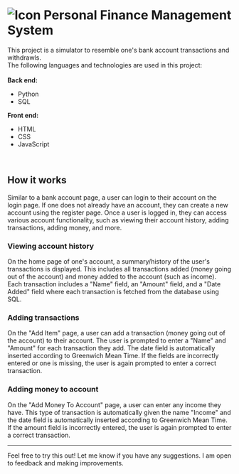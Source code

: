 # ![Icon](static/favicon.ico) Personal Finance Management System    

This project is a simulator to resemble one's bank account transactions and withdrawls.
<br />
The following languages and technologies are used in this project:
<br />
<br />
 **Back end:**
* Python
* SQL

**Front end:**
* HTML
* CSS
* JavaScript

<br />

## How it works
Similar to a bank account page, a user can login to their account on the login page. 
If one does not already have an account, they can create a new account using the register page.
Once a user is logged in, they can access various account functionality, such as viewing their account history, adding transactions, adding money, and more.

### Viewing account history
On the home page of one's account, a summary/history of the user's transactions is displayed.
This includes all transactions added (money going out of the account) and money added to the account (such as income).
Each transaction includes a "Name" field, an "Amount" field, and a "Date Added" field where each transaction is fetched from the database using SQL.

### Adding transactions
On the "Add Item" page, a user can add a transaction (money going out of the account) to their account.
The user is prompted to enter a "Name" and "Amount" for each transaction they add. 
The date field is automatically inserted according to Greenwich Mean Time.
If the fields are incorrectly entered or one is missing, the user is again prompted to enter a correct transaction.

### Adding money to account
On the "Add Money To Account" page, a user can enter any income they have.
This type of transaction is automatically given the name "Income" and the date field is automatically inserted according to Greenwich Mean Time.
If the amount field is incorrectly entered, the user is again prompted to enter a correct transaction.

<hr />
Feel free to try this out! Let me know if you have any suggestions. I am open to feedback and making improvements.
